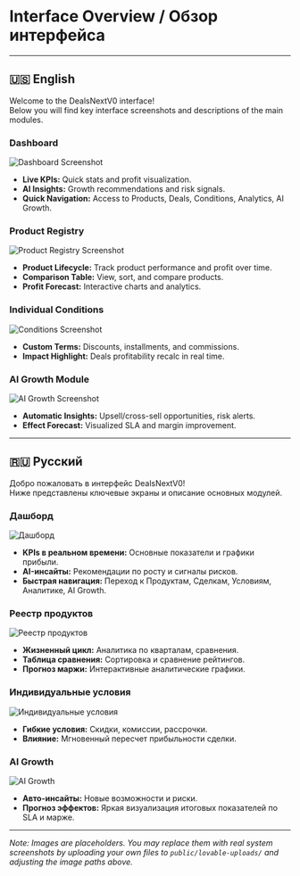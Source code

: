 
# Interface Overview / Обзор интерфейса

---

## 🇺🇸 English

Welcome to the DealsNextV0 interface!  
Below you will find key interface screenshots and descriptions of the main modules.

### Dashboard

![Dashboard Screenshot](/lovable-uploads/photo-1488590528505-98d2b5aba04b.jpg)

- **Live KPIs:** Quick stats and profit visualization.
- **AI Insights:** Growth recommendations and risk signals.
- **Quick Navigation:** Access to Products, Deals, Conditions, Analytics, AI Growth.

### Product Registry

![Product Registry Screenshot](/lovable-uploads/photo-1486312338219-ce68d2c6f44d.jpg)

- **Product Lifecycle:** Track product performance and profit over time.
- **Comparison Table:** View, sort, and compare products.
- **Profit Forecast:** Interactive charts and analytics.

### Individual Conditions

![Conditions Screenshot](/lovable-uploads/photo-1498050108023-c5249f4df085.jpg)

- **Custom Terms:** Discounts, installments, and commissions.
- **Impact Highlight:** Deals profitability recalc in real time.

### AI Growth Module

![AI Growth Screenshot](/lovable-uploads/photo-1461749280684-dccba630e2f6.jpg)

- **Automatic Insights:** Upsell/cross-sell opportunities, risk alerts.
- **Effect Forecast:** Visualized SLA and margin improvement.

---

## 🇷🇺 Русский

Добро пожаловать в интерфейс DealsNextV0!  
Ниже представлены ключевые экраны и описание основных модулей.

### Дашборд

![Дашборд](/lovable-uploads/photo-1488590528505-98d2b5aba04b.jpg)

- **KPIs в реальном времени:** Основные показатели и графики прибыли.
- **AI-инсайты:** Рекомендации по росту и сигналы рисков.
- **Быстрая навигация:** Переход к Продуктам, Сделкам, Условиям, Аналитике, AI Growth.

### Реестр продуктов

![Реестр продуктов](/lovable-uploads/photo-1486312338219-ce68d2c6f44d.jpg)

- **Жизненный цикл:** Аналитика по кварталам, сравнения.
- **Таблица сравнения:** Сортировка и сравнение рейтингов.
- **Прогноз маржи:** Интерактивные аналитические графики.

### Индивидуальные условия

![Индивидуальные условия](/lovable-uploads/photo-1498050108023-c5249f4df085.jpg)

- **Гибкие условия:** Скидки, комиссии, рассрочки.
- **Влияние:** Мгновенный пересчет прибыльности сделки.

### AI Growth

![AI Growth](/lovable-uploads/photo-1461749280684-dccba630e2f6.jpg)

- **Авто-инсайты:** Новые возможности и риски.
- **Прогноз эффектов:** Яркая визуализация итоговых показателей по SLA и марже.

---

*Note: Images are placeholders. You may replace them with real system screenshots by uploading your own files to `public/lovable-uploads/` and adjusting the image paths above.*
